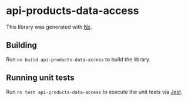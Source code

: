 # api-products-data-access

This library was generated with [Nx](https://nx.dev).

## Building

Run `nx build api-products-data-access` to build the library.

## Running unit tests

Run `nx test api-products-data-access` to execute the unit tests via [Jest](https://jestjs.io).
